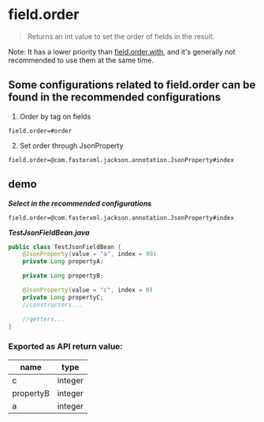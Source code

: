 # field.order

> Returns an int value to set the order of fields in the result.
  
Note: It has a lower priority than [field.order.with](field_order_with.md), and it's generally not recommended to use them at the same time.


## Some configurations related to field.order can be found in the recommended configurations

1. Order by tag on fields

```properties
field.order=#order
```

2. Set order through JsonProperty
```properties
field.order=@com.fasterxml.jackson.annotation.JsonProperty#index
```

## demo

***Select in the recommended configurations***

```
field.order=@com.fasterxml.jackson.annotation.JsonProperty#index
```

***TestJsonFieldBean.java***

```java
public class TestJsonFieldBean {
    @JsonProperty(value = "a", index = 99)
    private Long propertyA;

    private Long propertyB;

    @JsonProperty(value = "c", index = 0)
    private Long propertyC;
    //constructors...

    //getters...
}
```

### Exported as API return value:

| name | type |
| --- | --- |
| c |	integer |
| propertyB | integer | 
| a | integer |